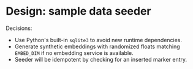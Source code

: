 <!-- OPENSPEC:START -->
# Design: sample data seeder

Decisions:

- Use Python's built-in `sqlite3` to avoid new runtime dependencies.
- Generate synthetic embeddings with randomized floats matching `EMBED_DIM` if no embedding service is available.
- Seeder will be idempotent by checking for an inserted marker entry.

<!-- OPENSPEC:END -->
